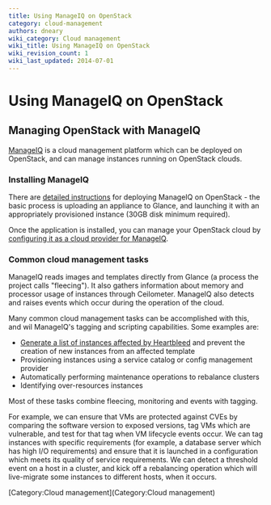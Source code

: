 ```yaml
---
title: Using ManageIQ on OpenStack
category: cloud-management
authors: dneary
wiki_category: Cloud management
wiki_title: Using ManageIQ on OpenStack
wiki_revision_count: 1
wiki_last_updated: 2014-07-01
---
```


# Using ManageIQ on OpenStack

## Managing OpenStack with ManageIQ

[ManageIQ](http://manageiq.org) is a cloud management platform which can be deployed on OpenStack, and can manage instances running on OpenStack clouds.

### Installing ManageIQ

There are [detailed instructions](http://manageiq.org/download/openstack/) for deploying ManageIQ on OpenStack - the basic process is uploading an appliance to Glance, and launching it with an appropriately provisioned instance (30GB disk minimum required).

Once the application is installed, you can manage your OpenStack cloud by [configuring it as a cloud provider for ManageIQ](http://manageiq.org/documentation/top-tasks/#add-red-hat-openstack-providers).

### Common cloud management tasks

ManageIQ reads images and templates directly from Glance (a process the project calls "fleecing"). It also gathers information about memory and processor usage of instances through Ceilometer. ManageIQ also detects and raises events which occur during the operation of the cloud.

Many common cloud management tasks can be accomplished with this, and wil ManageIQ's tagging and scripting capabilities. Some examples are:

*   [Generate a list of instances affected by Heartbleed](http://ask.manageiq.org/question/33/protecting-myself-against-openssh-and-openssl-cves/) and prevent the creation of new instances from an affected template
*   Provisioning instances using a service catalog or config management provider
*   Automatically performing maintenance operations to rebalance clusters
*   Identifying over-resources instances

Most of these tasks combine fleecing, monitoring and events with tagging.

For example, we can ensure that VMs are protected against CVEs by comparing the software version to exposed versions, tag VMs which are vulnerable, and test for that tag when VM lifecycle events occur. We can tag instances with specific requirements (for example, a database server which has high I/O requirements) and ensure that it is launched in a configuration which meets its quality of service requirements. We can detect a threshold event on a host in a cluster, and kick off a rebalancing operation which will live-migrate some instances to different hosts, when it occurs.

[Category:Cloud management](Category:Cloud management)

